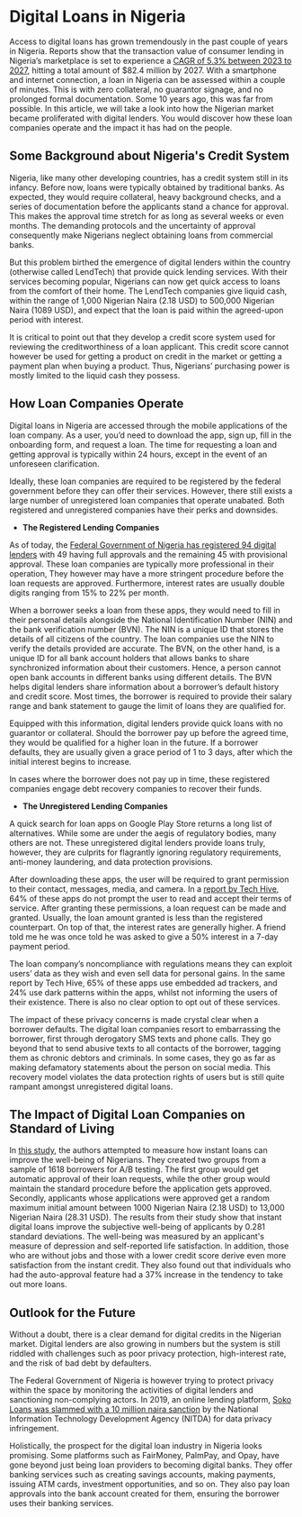 # Digital Loans in Nigeria

Access to digital loans has grown tremendously in the past couple of years in Nigeria. Reports show that the transaction value of consumer lending in Nigeria’s marketplace is set to experience a [CAGR of 5.3% between 2023 to 2027](https://www.statista.com/outlook/dmo/fintech/digital-capital-raising/marketplace-lending-consumer/nigeria), hitting a total amount of $82.4 million by 2027. With a smartphone and internet connection, a loan in Nigeria can be assessed within a couple of minutes. This is with zero collateral, no guarantor signage, and no prolonged formal documentation. Some 10 years ago, this was far from possible. In this article, we will take a look into how the Nigerian market became proliferated with digital lenders. You would discover how these loan companies operate and the impact it has had on the people.


## Some Background about Nigeria's Credit System

Nigeria, like many other developing countries, has a credit system still in its infancy. Before now, loans were typically obtained by traditional banks. As expected, they would require collateral, heavy background checks, and a series of documentation before the applicants stand a chance for approval. This makes the approval time stretch for as long as several weeks or even months. The demanding protocols and the uncertainty of approval consequently make Nigerians neglect obtaining loans from commercial banks.

But this problem birthed the emergence of digital lenders within the country (otherwise called LendTech) that provide quick lending services. With their services becoming popular, Nigerians can now get quick access to loans from the comfort of their home. The LendTech companies give liquid cash, within the range of 1,000 Nigerian Naira (2.18 USD) to 500,000 Nigerian Naira (1089 USD), and expect that the loan is paid within the agreed-upon period with interest.

It is critical to point out that they develop a credit score system used for reviewing the creditworthiness of a loan applicant. This credit score cannot however be used for getting a product on credit in the market or getting a payment plan when buying a product. Thus, Nigerians’ purchasing power is mostly limited to the liquid cash they possess. 


## How Loan Companies Operate

Digital loans in Nigeria are accessed through the mobile applications of the loan company. As a user, you’d need to download the app, sign up, fill in the onboarding form, and request a loan. The time for requesting a loan and getting approval is typically within 24 hours, except in the event of an unforeseen clarification.

Ideally, these loan companies are required to be registered by the federal government before they can offer their services. However, there still exists a large number of unregistered loan companies that operate unabated. Both registered and unregistered companies have their perks and downsides.



* **The Registered Lending Companies**

As of today, the [Federal Government of Nigeria has registered 94 digital lenders](https://nairametrics.com/2023/01/23/loan-apps-fccpc-approves-94-companies-as-digital-money-lenders/) with 49 having full approvals and the remaining 45 with provisional approval. These loan companies are typically more professional in their operation, They however may have a more stringent procedure before the loan requests are approved. Furthermore, interest rates are usually double digits ranging from 15% to 22% per month. 

When a borrower seeks a loan from these apps, they would need to fill in their personal details alongside the National Identification Number (NIN) and the bank verification number (BVN). The NIN is a unique ID that stores the details of all citizens of the country. The loan companies use the NIN to verify the details provided are accurate. The BVN, on the other hand, is a unique ID for all bank account holders that allows banks to share synchronized information about their customers. Hence, a person cannot open bank accounts in different banks using different details. The BVN helps digital lenders share information about a borrower’s default history and credit score. Most times, the borrower is required to provide their salary range and bank statement to gauge the limit of loans they are qualified for.

Equipped with this information, digital lenders provide quick loans with no guarantor or collateral. Should the borrower pay up before the agreed time, they would be qualified for a higher loan in the future. If a borrower defaults, they are usually given a grace period of 1 to 3 days, after which the initial interest begins to increase.

In cases where the borrower does not pay up in time, these registered companies engage debt recovery companies to recover their funds. 



* **The Unregistered Lending Companies**

A quick search for loan apps on Google Play Store returns a long list of alternatives. While some are under the aegis of regulatory bodies, many others are not. These unregistered digital lenders provide loans truly, however, they are culprits for flagrantly ignoring regulatory requirements, anti-money laundering, and data protection provisions.

After downloading these apps, the user will be required to grant permission to their contact, messages, media, and camera. In a [report by Tech Hive](https://media.licdn.com/dms/document/C4D1FAQH3a4UlFHRsYQ/feedshare-document-pdf-analyzed/0/1620351441585?e=1675900800&v=beta&t=ucpAXYSZTYcWyNdYv3jlYUR1zqbrft481v53VY9_qT8), 64% of these apps do not prompt the user to read and accept their terms of service. After granting these permissions, a loan request can be made and granted. Usually, the loan amount granted is less than the registered counterpart. On top of that, the interest rates are generally higher. A friend told me he was once told he was asked to give a 50% interest in a 7-day payment period. 

The loan company’s noncompliance with regulations means they can exploit users’ data as they wish and even sell data for personal gains. In the same report by Tech Hive, 65% of these apps use embedded ad trackers, and 24% use dark patterns within the apps, whilst not informing the users of their existence. There is also no clear option to opt out of these services. 

The impact of these privacy concerns is made crystal clear when a borrower defaults. The digital loan companies resort to embarrassing the borrower, first through derogatory SMS texts and phone calls. They go beyond that to send abusive texts to all contacts of the borrower, tagging them as chronic debtors and criminals. In some cases, they go as far as making defamatory statements about the person on social media. This recovery model violates the data protection rights of users but is still quite rampant amongst unregistered digital loans.


## The Impact of Digital Loan Companies on Standard of Living

In [this study](https://arxiv.org/abs/2202.13540v1), the authors attempted to measure how instant loans can improve the well-being of Nigerians. They created two groups from a sample of 1618 borrowers for A/B testing. The first group would get automatic approval of their loan requests, while the other group would maintain the standard procedure before the application gets approved. Secondly, applicants whose applications were approved get a random maximum initial amount between 1000 Nigerian Naira (2.18 USD) to 13,000 Nigerian Naira (28.31 USD). The results from their study show that instant digital loans improve the subjective well-being of applicants by 0.281 standard deviations. The well-being was measured by an applicant's measure of depression and self-reported life satisfaction. In addition, those who are without jobs and those with a lower credit score derive even more satisfaction from the instant credit. They also found out that individuals who had the auto-approval feature had a 37% increase in the tendency to take out more loans. 


## Outlook for the Future

Without a doubt, there is a clear demand for digital credits in the Nigerian market. Digital lenders are also growing in numbers but the system is still riddled with challenges such as poor privacy protection, high-interest rate, and the risk of bad debt by defaulters. 

The Federal Government of Nigeria is however trying to protect privacy within the space by monitoring the activities of digital lenders and sanctioning non-complying actors. In 2019, an online lending platform, [Soko Loans was slammed with a 10 million naira sanction](https://nitda.gov.ng/nitda-sanctions-soko-loan-for-privacy-invasion/) by the National Information Technology Development Agency (NITDA) for data privacy infringement. 

Holistically, the prospect for the digital loan industry in Nigeria looks promising. Some platforms such as FairMoney, PalmPay, and Opay, have gone beyond just being loan providers to becoming digital banks. They offer banking services such as creating savings accounts, making payments, issuing ATM cards, investment opportunities, and so on. They also pay loan approvals into the bank account created for them, ensuring the borrower uses their banking services.